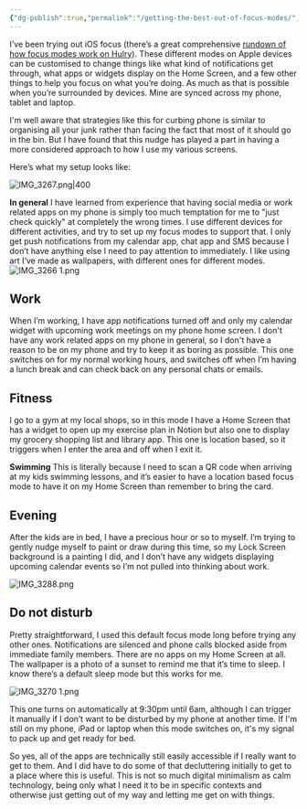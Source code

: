 ```yaml
---
{"dg-publish":true,"permalink":"/getting-the-best-out-of-focus-modes/","tags":["tech"],"noteIcon":"","created":"2024-12-22"}
---
```


I’ve been trying out iOS focus (there’s a great comprehensive [rundown of how focus modes work on Hulry](https://hulry.com/ios-15-focus-mode/)). These different modes on Apple devices can be customised to change things like what kind of notifications get through, what apps or widgets display on the Home Screen, and a few other things to help you focus on what you’re doing. As much as that is possible when you’re surrounded by devices. Mine are synced across my phone, tablet and laptop.

I'm well aware that strategies like this for curbing phone is similar to organising all your junk rather than facing the fact that most of it should go in the bin. But I have found that this nudge has played a part in having a more considered approach to how I use my various screens.

Here’s what my setup looks like:

![IMG_3267.png|400](/img/user/assets/IMG_3267.png) 

**In general**
I have learned from experience that having social media or work related apps on my phone is simply too much temptation for me to "just check quickly" at completely the wrong times. I use different devices for different activities, and try to set up my focus modes to support that. I only get push notifications from my calendar app, chat app and SMS because I don’t have anything else I need to pay attention to immediately. I like using art I’ve made as wallpapers, with different ones for different modes.
![IMG_3266 1.png](/img/user/assets/IMG_3266%201.png)
## Work
When I’m working, I have app notifications turned off and only my calendar widget with upcoming work meetings on my phone home screen. I don't have any work related apps on my phone in general, so I don't have a reason to be on my phone and try to keep it as boring as possible. This one switches on for my normal working hours, and switches off when I’m having a lunch break and can check back on any personal chats or emails.
## Fitness
I go to a gym at my local shops, so in this mode I have a Home Screen that has a widget to open up my exercise plan in Notion but also one to display my grocery shopping list and library app. This one is location based, so it triggers when I enter the area and off when I exit it.

**Swimming**
This is literally because I need to scan a QR code when arriving at my kids swimming lessons, and it’s easier to have a location based focus mode to have it on my Home Screen than remember to bring the card.
## Evening
After the kids are in bed, I have a precious hour or so to myself. I’m trying to gently nudge myself to paint or draw during this time, so my Lock Screen background is a painting I did, and I don’t have any widgets displaying upcoming calendar events so I’m not pulled into thinking about work. 

![IMG_3288.png](/img/user/assets/IMG_3288.png)
## Do not disturb
Pretty straightforward, I used this default focus mode long before trying any other ones. Notifications are silenced and phone calls blocked aside from immediate family members. There are no apps on my Home Screen at all. The wallpaper is a photo of a sunset to remind me that it’s time to sleep. I know there’s a default sleep mode but this works for me.

![IMG_3270 1.png](/img/user/assets/IMG_3270%201.png)

This one turns on automatically at 9:30pm until 6am, although I can trigger it manually if I don’t want to be disturbed by my phone at another time. If I'm still on my phone, iPad or laptop when this mode switches on, it's my signal to pack up and get ready for bed.

So yes, all of the apps are technically still easily accessible if I really want to get to them. And I did have to do some of that decluttering initially to get to a place where this is useful. This is not so much digital minimalism as calm technology, being only what I need it to be in specific contexts and otherwise just getting out of my way and letting me get on with things. 